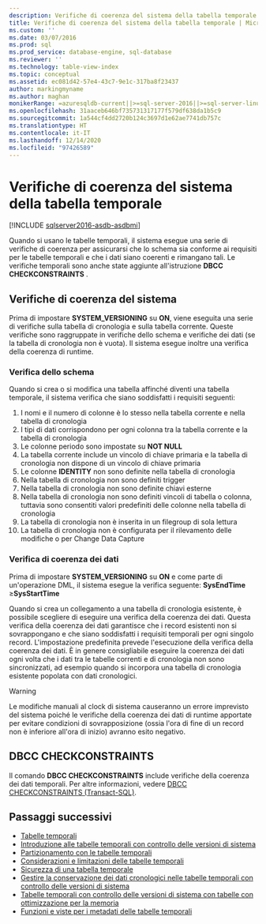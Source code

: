```yaml
---
description: Verifiche di coerenza del sistema della tabella temporale
title: Verifiche di coerenza del sistema della tabella temporale | Microsoft Docs
ms.custom: ''
ms.date: 03/07/2016
ms.prod: sql
ms.prod_service: database-engine, sql-database
ms.reviewer: ''
ms.technology: table-view-index
ms.topic: conceptual
ms.assetid: ec081d42-57e4-43c7-9e1c-317ba8f23437
author: markingmyname
ms.author: maghan
monikerRange: =azuresqldb-current||>=sql-server-2016||>=sql-server-linux-2017||=azuresqldb-mi-current
ms.openlocfilehash: 31aaceb646bf735731317177f579df638da1b5c9
ms.sourcegitcommit: 1a544cf4dd2720b124c3697d1e62ae7741db757c
ms.translationtype: HT
ms.contentlocale: it-IT
ms.lasthandoff: 12/14/2020
ms.locfileid: "97426589"
---
```

# <a name="temporal-table-system-consistency-checks"></a>Verifiche di coerenza del sistema della tabella temporale


[!INCLUDE [sqlserver2016-asdb-asdbmi](../../includes/applies-to-version/sqlserver2016-asdb-asdbmi.md)]


Quando si usano le tabelle temporali, il sistema esegue una serie di verifiche di coerenza per assicurarsi che lo schema sia conforme ai requisiti per le tabelle temporali e che i dati siano coerenti e rimangano tali. Le verifiche temporali sono anche state aggiunte all'istruzione **DBCC CHECKCONSTRAINTS** .

## <a name="system-consistency-checks"></a>Verifiche di coerenza del sistema

Prima di impostare **SYSTEM_VERSIONING** su **ON**, viene eseguita una serie di verifiche sulla tabella di cronologia e sulla tabella corrente. Queste verifiche sono raggruppate in verifiche dello schema e verifiche dei dati (se la tabella di cronologia non è vuota). Il sistema esegue inoltre una verifica della coerenza di runtime.

### <a name="schema-check"></a>Verifica dello schema

Quando si crea o si modifica una tabella affinché diventi una tabella temporale, il sistema verifica che siano soddisfatti i requisiti seguenti:

1. I nomi e il numero di colonne è lo stesso nella tabella corrente e nella tabella di cronologia
2. I tipi di dati corrispondono per ogni colonna tra la tabella corrente e la tabella di cronologia
3. Le colonne periodo sono impostate su **NOT NULL**
4. La tabella corrente include un vincolo di chiave primaria e la tabella di cronologia non dispone di un vincolo di chiave primaria
5. Le colonne **IDENTITY** non sono definite nella tabella di cronologia
6. Nella tabella di cronologia non sono definiti trigger
7. Nella tabella di cronologia non sono definite chiavi esterne
8. Nella tabella di cronologia non sono definiti vincoli di tabella o colonna, tuttavia sono consentiti valori predefiniti delle colonne nella tabella di cronologia
9. La tabella di cronologia non è inserita in un filegroup di sola lettura
10. La tabella di cronologia non è configurata per il rilevamento delle modifiche o per Change Data Capture

### <a name="data-consistency-check"></a>Verifica di coerenza dei dati

Prima di impostare **SYSTEM_VERSIONING** su **ON** e come parte di un'operazione DML, il sistema esegue la verifica seguente: **SysEndTime** ≥**SysStartTime**

Quando si crea un collegamento a una tabella di cronologia esistente, è possibile scegliere di eseguire una verifica della coerenza dei dati. Questa verifica della coerenza dei dati garantisce che i record esistenti non si sovrappongano e che siano soddisfatti i requisiti temporali per ogni singolo record. L'impostazione predefinita prevede l'esecuzione della verifica della coerenza dei dati. È in genere consigliabile eseguire la coerenza dei dati ogni volta che i dati tra le tabelle correnti e di cronologia non sono sincronizzati, ad esempio quando si incorpora una tabella di cronologia esistente popolata con dati cronologici.

> [!WARNING]
> Le modifiche manuali al clock di sistema causeranno un errore imprevisto del sistema poiché le verifiche della coerenza dei dati di runtime apportate per evitare condizioni di sovrapposizione (ossia l'ora di fine di un record non è inferiore all'ora di inizio) avranno esito negativo.

## <a name="dbcc-checkconstraints"></a>DBCC CHECKCONSTRAINTS

Il comando **DBCC CHECKCONSTRAINTS** include verifiche della coerenza dei dati temporali. Per altre informazioni, vedere [DBCC CHECKCONSTRAINTS &#40;Transact-SQL&#41;](../../t-sql/database-console-commands/dbcc-checkconstraints-transact-sql.md).

## <a name="next-steps"></a>Passaggi successivi

- [Tabelle temporali](../../relational-databases/tables/temporal-tables.md)
- [Introduzione alle tabelle temporali con controllo delle versioni di sistema](../../relational-databases/tables/getting-started-with-system-versioned-temporal-tables.md)
- [Partizionamento con le tabelle temporali](../../relational-databases/tables/partitioning-with-temporal-tables.md)
- [Considerazioni e limitazioni delle tabelle temporali](../../relational-databases/tables/temporal-table-considerations-and-limitations.md)
- [Sicurezza di una tabella temporale](../../relational-databases/tables/temporal-table-security.md)
- [Gestire la conservazione dei dati cronologici nelle tabelle temporali con controllo delle versioni di sistema](../../relational-databases/tables/manage-retention-of-historical-data-in-system-versioned-temporal-tables.md)
- [Tabelle temporali con controllo delle versioni di sistema con tabelle con ottimizzazione per la memoria](../../relational-databases/tables/system-versioned-temporal-tables-with-memory-optimized-tables.md)
- [Funzioni e viste per i metadati delle tabelle temporali](../../relational-databases/tables/temporal-table-metadata-views-and-functions.md)  
